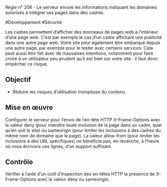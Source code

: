 
Règle n° 206  - Le serveur envoie les informations indiquant les domaines autorisés à intégrer ses pages dans des cadres.

#Développement #Sécurité

Les cadres permettent d’afficher des morceaux de pages web à l’intérieur d’une page web. C’est par exemple le cas d’un cadre affichant une publicité dans une autre page web. Votre site peut également être embarqué depuis une autre page, par exemple pour le tester avec certains services. Cela peut aussi être fait avec de mauvaises intentions, notamment pour faire croire à un utilisateur peu prudent qu’il est bien sur votre site : il faut donc empêcher ce risque.

Objectif
--------

*   Réduire les risques d’utilisation trompeuse du contenu.

Mise en œuvre
-------------

Configurer le serveur pour l’envoi de l’en-tête HTTP X-Frame-Options avec la valeur deny (pour interdire toute inclusion de la page dans un cadre, quel qu’en soit le site) ou sameorigin (pour limiter les inclusions à des cadres du même nom de domaine que la page). La valeur allow-from (pour limiter les inclusions à des URL spécifiques) ne bénéficie pas, en revanche, à l’heure où nous écrivons ces lignes, d’un support suffisant.

Contrôle
--------

Vérifier à l’aide d’un outil d’inspection des en-têtes HTTP la présence de X-Frame-Options avec la valeur deny ou sameorigin.
